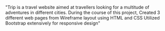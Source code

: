 "Trip is a travel website aimed at travellers looking for a multitude of adventures in different cities. During the course of this project, Created 3 different web pages from Wireframe layout using HTML and CSS Utilized Bootstrap extensively for responsive design" 
